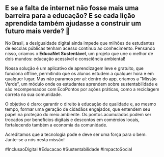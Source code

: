 ## E se a falta de internet não fosse mais uma barreira para a educação? E se cada lição aprendida também ajudasse a construir um futuro mais verde? 🌱

No Brasil, a desigualdade digital ainda impede que milhões de estudantes de escolas públicas tenham acesso contínuo ao conhecimento. Pensando nisso, criamos o **EducaNet Sustentável**, um projeto que une o melhor de dois mundos: educação acessível e consciência ambiental!

Nossa solução é um aplicativo de aprendizagem leve e gratuito, que funciona offline, permitindo que os alunos estudem a qualquer hora e em qualquer lugar. Mas não paramos por aí: dentro do app, criamos a "Missão Verde", um módulo onde os estudantes aprendem sobre sustentabilidade e são recompensados com EcoPontos por ações práticas, como a reciclagem correta na sua comunidade.

O objetivo é claro: garantir o direito à educação de qualidade e, ao mesmo tempo, formar uma geração de cidadãos engajados, que entendem seu papel na proteção do meio ambiente. Os pontos acumulados podem ser trocados por benefícios digitais e descontos em comércios locais, fortalecendo também a economia da comunidade.

Acreditamos que a tecnologia pode e deve ser uma força para o bem. Junte-se a nós nesta missão!

#InclusaoDigital #Educacao #Sustentabilidade #ImpactoSocial
